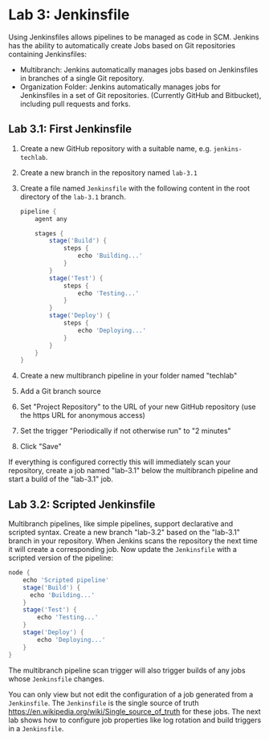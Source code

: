 Lab 3: Jenkinsfile
==================

Using Jenkinsfiles allows pipelines to be managed as code in SCM. Jenkins has the ability to automatically create Jobs based on Git repositories containing Jenkinsfiles:

* Multibranch: Jenkins automatically manages jobs based on Jenkinsfiles in branches of a single Git repository.
* Organization Folder: Jenkins automatically manages jobs for Jenkinsfiles in a set of Git repositories. (Currently GitHub and Bitbucket), including pull requests and forks.

Lab 3.1: First Jenkinsfile
--------------------------

1. Create a new GitHub repository with a suitable name, e.g. ``jenkins-techlab``.
2. Create a new branch in the repository named ``lab-3.1``
3. Create a file named ``Jenkinsfile`` with the following content in the root directory of the ``lab-3.1`` branch.

    ```groovy
    pipeline {
        agent any

        stages {
            stage('Build') {
                steps {
                    echo 'Building...'
                }
            }
            stage('Test') {
                steps {
                    echo 'Testing...'
                }
            }
            stage('Deploy') {
                steps {
                    echo 'Deploying...'
                }
            }
        }
    }
    ```

4. Create a new multibranch pipeline in your folder named "techlab"
5. Add a Git branch source
6. Set "Project Repository" to the URL of your new GitHub repository (use the https URL for anonymous access)
7. Set the trigger "Periodically if not otherwise run" to "2 minutes"
8. Click "Save"

If everything is configured correctly this will immediately scan your repository, create a job named "lab-3.1" below the multibranch pipeline and start a build of the "lab-3.1" job.

Lab 3.2: Scripted Jenkinsfile
-----------------------------

Multibranch pipelines, like simple pipelines, support declarative and scripted syntax. Create a
new branch "lab-3.2" based on the "lab-3.1" branch in your repository. When Jenkins scans the repository the next time it will create a corresponding job.
Now update the ``Jenkinsfile`` with a scripted version of the pipeline:

```groovy
node {
    echo 'Scripted pipeline'
    stage('Build') {
      echo 'Building...'
    }
    stage('Test') {
        echo 'Testing...'
    }
    stage('Deploy') {
        echo 'Deploying...'
    }
}
```

The multibranch pipeline scan trigger will also trigger builds of any jobs whose ``Jenkinsfile`` changes.

You can only view but not edit the configuration of a job generated from a ``Jenkinsfile``. The ``Jenkinsfile`` is the single source of truth <https://en.wikipedia.org/wiki/Single_source_of_truth> for these jobs. The next lab shows how to configure job properties like log rotation and build triggers in a ``Jenkinsfile``.
